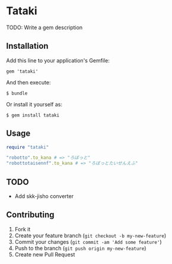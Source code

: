 # Tataki

TODO: Write a gem description

## Installation

Add this line to your application's Gemfile:

    gem 'tataki'

And then execute:

    $ bundle

Or install it yourself as:

    $ gem install tataki

## Usage

```ruby
require "tataki"

"robotto".to_kana # => "ろぼっと"
"robottotaisennf".to_kana # => "ろぼっとたいせんえふ"
```

## TODO
- Add skk-jisho converter

## Contributing

1. Fork it
2. Create your feature branch (`git checkout -b my-new-feature`)
3. Commit your changes (`git commit -am 'Add some feature'`)
4. Push to the branch (`git push origin my-new-feature`)
5. Create new Pull Request
